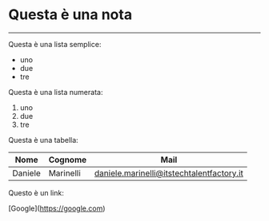 # Questa è una nota



---







Questa è una lista semplice:

* uno
* due
* tre



Questa è una lista numerata:

1. uno
2. due
3. tre



Questa è una tabella:



| Nome | Cognome | Mail |
| ------ | ----- | ------ | 
| Daniele | Marinelli | daniele.marinelli@itstechtalentfactory.it |



Questo è un link:

\[Google](https://google.com)

